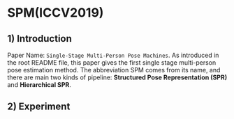 # SPM(ICCV2019)

## 1) Introduction

Paper Name: `Single-Stage Multi-Person Pose Machines`. As introduced in the root README file, this paper gives the first single stage multi-person pose estimation method. The abbreviation SPM comes from its name, and there are main two kinds of pipeline: **Structured Pose Representation (SPR)** and **Hierarchical SPR**.


## 2) Experiment
